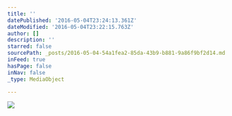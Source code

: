 ```yaml
---
title: ''
datePublished: '2016-05-04T23:24:13.361Z'
dateModified: '2016-05-04T23:22:15.763Z'
author: []
description: ''
starred: false
sourcePath: _posts/2016-05-04-54a1fea2-85da-43b9-b881-9a86f9bf2d14.md
inFeed: true
hasPage: false
inNav: false
_type: MediaObject

---
```

![](https://the-grid-user-content.s3-us-west-2.amazonaws.com/efcbe017-5cfa-4ce5-86b9-dd7198793afe.jpg)